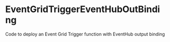 # EventGridTriggerEventHubOutBinding
Code to deploy an Event Grid Trigger function with EventHub output binding
